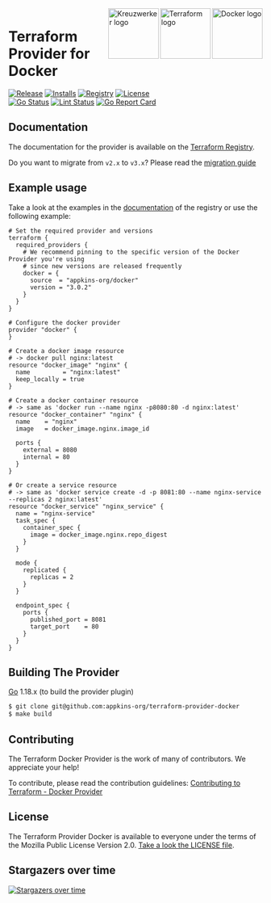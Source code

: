 <a href="https://docker.com">
    <img src="https://raw.githubusercontent.com/appkins-org/terraform-provider-docker/master/assets/docker-logo.png" alt="Docker logo" title="Docker" align="right" height="100" />
</a>
<a href="https://terraform.io">
    <img src="https://raw.githubusercontent.com/appkins-org/terraform-provider-docker/master/assets/terraform-logo.png" alt="Terraform logo" title="Terraform" align="right" height="100" />
</a>
<a href="https://appkins-org.de">
    <img src="https://raw.githubusercontent.com/appkins-org/terraform-provider-docker/master/assets/xw-logo.png" alt="Kreuzwerker logo" title="Kreuzwerker" align="right" height="100" />
</a>

# Terraform Provider for Docker

[![Release](https://img.shields.io/github/v/release/appkins-org/terraform-provider-docker)](https://github.com/appkins-org/terraform-provider-docker/releases)
[![Installs](https://img.shields.io/badge/dynamic/json?logo=terraform&label=installs&query=$.data.attributes.downloads&url=https%3A%2F%2Fregistry.terraform.io%2Fv2%2Fproviders%2F713)](https://registry.terraform.io/providers/appkins-org/docker)
[![Registry](https://img.shields.io/badge/registry-doc%40latest-lightgrey?logo=terraform)](https://registry.terraform.io/providers/appkins-org/docker/latest/docs)
[![License](https://img.shields.io/badge/license-MIT-blue.svg)](https://github.com/appkins-org/terraform-provider-docker/blob/main/LICENSE)  
[![Go Status](https://github.com/appkins-org/terraform-provider-docker/workflows/Acc%20Tests/badge.svg)](https://github.com/appkins-org/terraform-provider-docker/actions)
[![Lint Status](https://github.com/appkins-org/terraform-provider-docker/workflows/golangci-lint/badge.svg)](https://github.com/appkins-org/terraform-provider-docker/actions)
[![Go Report Card](https://goreportcard.com/badge/github.com/appkins-org/terraform-provider-docker)](https://goreportcard.com/report/github.com/appkins-org/terraform-provider-docker)  

## Documentation

The documentation for the provider is available on the [Terraform Registry](https://registry.terraform.io/providers/appkins-org/docker/latest/docs).

Do you want to migrate from `v2.x` to `v3.x`? Please read the [migration guide](docs/v2_v3_migration.md)

## Example usage

Take a look at the examples in the [documentation](https://registry.terraform.io/providers/appkins-org/docker/3.0.2/docs) of the registry
or use the following example:


```hcl
# Set the required provider and versions
terraform {
  required_providers {
    # We recommend pinning to the specific version of the Docker Provider you're using
    # since new versions are released frequently
    docker = {
      source  = "appkins-org/docker"
      version = "3.0.2"
    }
  }
}

# Configure the docker provider
provider "docker" {
}

# Create a docker image resource
# -> docker pull nginx:latest
resource "docker_image" "nginx" {
  name         = "nginx:latest"
  keep_locally = true
}

# Create a docker container resource
# -> same as 'docker run --name nginx -p8080:80 -d nginx:latest'
resource "docker_container" "nginx" {
  name    = "nginx"
  image   = docker_image.nginx.image_id

  ports {
    external = 8080
    internal = 80
  }
}

# Or create a service resource
# -> same as 'docker service create -d -p 8081:80 --name nginx-service --replicas 2 nginx:latest'
resource "docker_service" "nginx_service" {
  name = "nginx-service"
  task_spec {
    container_spec {
      image = docker_image.nginx.repo_digest
    }
  }

  mode {
    replicated {
      replicas = 2
    }
  }

  endpoint_spec {
    ports {
      published_port = 8081
      target_port    = 80
    }
  }
}
```

## Building The Provider

[Go](https://golang.org/doc/install) 1.18.x (to build the provider plugin)


```sh
$ git clone git@github.com:appkins-org/terraform-provider-docker
$ make build
```

## Contributing

The Terraform Docker Provider is the work of many of contributors. We appreciate your help!

To contribute, please read the contribution guidelines: [Contributing to Terraform - Docker Provider](CONTRIBUTING.md)

## License

The Terraform Provider Docker is available to everyone under the terms of the Mozilla Public License Version 2.0. [Take a look the LICENSE file](LICENSE).


## Stargazers over time

[![Stargazers over time](https://starchart.cc/appkins-org/terraform-provider-docker.svg)](https://starchart.cc/appkins-org/terraform-provider-docker)
